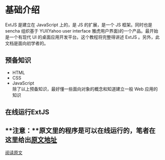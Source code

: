 # 基础介绍    
ExtJS 是建立在 JavaScript 上的，是 JS 的扩展，是一个 JS 框架。同时也是 sencha 组织基于 YUI(Yahoo user interface 雅虎用户界面)的一个产品。最开始是一个有现代 UI 的桌面应用开发平台。这个教程将完整得讲述 ExtJS 。另外，此文档是面向初学者的。
## 预备知识
* HTML    
* CSS
* JavaScript   
除了以上预备知识，最好懂一些面向对象的概念和知道建立一般 Web 应用的知识    
       
## 在线运行ExtJS     
**注意：**原文里的程序是可以在线运行的，笔者在这里给出[原文地址](https://www.tutorialspoint.com/extjs/index.htm) 
-----------
[阅读原文](https://www.tutorialspoint.com/extjs/index.htm) 
